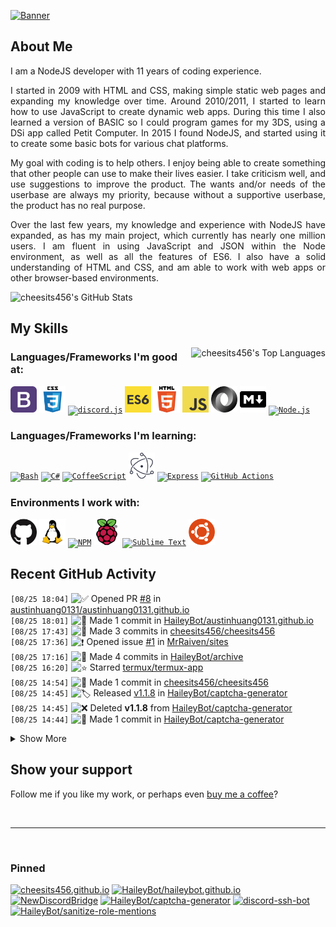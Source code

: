 [![Banner][banner-img]][banner-link]

## About Me

<p align="justify">I am a NodeJS developer with 11 years of coding experience.</p>

<p align="justify">I started in 2009 with HTML and CSS, making simple static web pages and expanding my knowledge over time. Around 2010/2011, I started to learn how to use JavaScript to create dynamic web apps. During this time I also learned a version of BASIC so I could program games for my 3DS, using a DSi app called Petit Computer. In 2015 I found NodeJS, and started using it to create some basic bots for various chat platforms.</p>

<p align="justify">My goal with coding is to help others. I enjoy being able to create something that other people can use to make their lives easier. I take criticism well, and use suggestions to improve the product. The wants and/or needs of the userbase are always my priority, because without a supportive userbase, the product has no real purpose.</p>

<p align="justify">Over the last few years, my knowledge and experience with NodeJS have expanded, as has my main project, which currently has nearly one million users. I am fluent in using JavaScript and JSON within the Node environment, as well as all the features of ES6. I also have a solid understanding of HTML and CSS, and am able to work with web apps or other browser-based environments.</p>

![cheesits456's GitHub Stats][github-stats-img]

## My Skills

<img src="https://cheesits456-readme-stats.vercel.app/api/top-langs?username=cheesits456&hide=smarty" alt="cheesits456's Top Languages" align="right">

### Languages/Frameworks I'm good at:

<code><a href="https://getbootstrap.com"><img alt="Bootstrap" title="Bootstrap" src="https://raw.githubusercontent.com/github/explore/80688e429a7d4ef2fca1e82350fe8e3517d3494d/topics/bootstrap/bootstrap.png" height="42"></a></code>
<code><a href="https://www.w3.org/Style/CSS/Overview.en.html"><img alt="CSS 3" title="CSS 3" src="https://raw.githubusercontent.com/github/explore/80688e429a7d4ef2fca1e82350fe8e3517d3494d/topics/css/css.png" height="42"></a></code>
<code><a href="https://discord.js.org"><img alt="discord.js" title="discord.js" src="https://avatars0.githubusercontent.com/u/26492485" height="42"></a></code>
<code><a href="https://en.wikipedia.org/wiki/ECMAScript"><img alt="ECMAScript 6" title="ECMAScript 6" src="https://raw.githubusercontent.com/github/explore/80688e429a7d4ef2fca1e82350fe8e3517d3494d/topics/es6/es6.png" height="42"></a></code>
<code><a href="https://en.wikipedia.org/wiki/HTML"><img alt="HTML 5" title="HTML 5" src="https://raw.githubusercontent.com/github/explore/80688e429a7d4ef2fca1e82350fe8e3517d3494d/topics/html/html.png" height="42"></a></code>
<code><a href="https://developer.mozilla.org/en-US/docs/Web/JavaScript"><img alt="JavaScript" title="JavaScript" src="https://raw.githubusercontent.com/github/explore/80688e429a7d4ef2fca1e82350fe8e3517d3494d/topics/javascript/javascript.png" height="42"></a></code>
<code><a href="http://www.json.org"><img alt="JSON" title="JSON" src="https://raw.githubusercontent.com/github/explore/80688e429a7d4ef2fca1e82350fe8e3517d3494d/topics/json/json.png" height="42"></a></code>
<code><a href="https://daringfireball.net/projects/markdown"><img alt="Markdown" title="Markdown" src="https://raw.githubusercontent.com/github/explore/80688e429a7d4ef2fca1e82350fe8e3517d3494d/topics/markdown/markdown.png" height="42"></a></code>
<code><a href="https://nodejs.org/en/"><img alt="Node.js" title="Node.js" src="https://github.com/cheesits456/cheesits456/raw/master/icons/node.png" height="42"></a></code>

### Languages/Frameworks I'm learning:

<code><a href="https://www.gnu.org/software/bash"><img alt="Bash" title="Bash" src="https://github.com/cheesits456/cheesits456/raw/master/icons/bash.png" height="42"></a></code>
<code><a href="https://docs.microsoft.com/dotnet/csharp/"><img alt="C#" title="C#" src="https://github.com/cheesits456/cheesits456/raw/master/icons/csharp.png" height="42"></a></code>
<code><a href="http://coffeescript.org/"><img alt="CoffeeScript" title="CoffeeScript" src="https://github.com/cheesits456/cheesits456/raw/master/icons/coffeescript.png" height="42"></a></code>
<code><a href="https://www.electronjs.org/"><img alt="Electron" title="Electron" src="https://raw.githubusercontent.com/github/explore/80688e429a7d4ef2fca1e82350fe8e3517d3494d/topics/electron/electron.png" height="42"></a></code>
<code><a href="https://expressjs.com"><img alt="Express" title="Express" src="https://github.com/cheesits456/cheesits456/raw/master/icons/express.png" height="42"></a></code>
<code><a href="https://github.com/features/actions"><img alt="GitHub Actions" title="GitHub Actions" src="https://avatars0.githubusercontent.com/u/44036562" height="42"></a></code>

### Environments I work with:

<code><a href="https://github.com/"><img alt="GitHub" title="GitHub" src="https://raw.githubusercontent.com/github/explore/78df643247d429f6cc873026c0622819ad797942/topics/github/github.png" height="42"></a></code>
<code><a href="https://github.com/torvalds/linux"><img alt="Linux" title="Linux" src="https://raw.githubusercontent.com/github/explore/80688e429a7d4ef2fca1e82350fe8e3517d3494d/topics/linux/linux.png" height="42"></a></code>
<code><a href="https://www.npmjs.com"><img alt="NPM" title="NPM" src="https://github.com/cheesits456/cheesits456/raw/master/icons/npm.png" height="42"></a></code>
<code><a href="https://www.raspberrypi.org"><img alt="Raspberry Pi" title="Raspberry Pi" src="https://raw.githubusercontent.com/github/explore/80688e429a7d4ef2fca1e82350fe8e3517d3494d/topics/raspberry-pi/raspberry-pi.png" height="42"></a></code>
<code><a href="https://www.sublimetext.com/"><img alt="Sublime Text" title="Sublime Text" src="https://avatars1.githubusercontent.com/u/684879?s=200&v=4" height="42"></a></code>
<code><a href="https://www.ubuntu.com"><img alt="Ubuntu" title="Ubuntu" src="https://raw.githubusercontent.com/github/explore/80688e429a7d4ef2fca1e82350fe8e3517d3494d/topics/ubuntu/ubuntu.png" height="42"></a></code>

## Recent GitHub Activity

<!--START_SECTION:activity-->
`[08/25 18:04]` <img alt="✅" src="https://github.com/cheesits456/github-activity-readme/raw/master/icons/pr-open.png" align="top" height="18"> Opened PR [#8](https://github.com//austinhuang0131/austinhuang0131.github.io/pull/8) in [austinhuang0131/austinhuang0131.github.io](https://github.com/austinhuang0131/austinhuang0131.github.io)  
`[08/25 18:01]` <img alt="📝" src="https://github.com/cheesits456/github-activity-readme/raw/master/icons/commit.png" align="top" height="18"> Made 1 commit in [HaileyBot/austinhuang0131.github.io](https://github.com/HaileyBot/austinhuang0131.github.io)  
`[08/25 17:43]` <img alt="📝" src="https://github.com/cheesits456/github-activity-readme/raw/master/icons/commit.png" align="top" height="18"> Made 3 commits in [cheesits456/cheesits456](https://github.com/cheesits456/cheesits456)  
`[08/25 17:36]` <img alt="❗️" src="https://github.com/cheesits456/github-activity-readme/raw/master/icons/issue.png" align="top" height="18"> Opened issue [#1](https://github.com//MrRaiven/sites/issues/1) in [MrRaiven/sites](https://github.com/MrRaiven/sites)  
`[08/25 17:16]` <img alt="📝" src="https://github.com/cheesits456/github-activity-readme/raw/master/icons/commit.png" align="top" height="18"> Made 4 commits in [HaileyBot/archive](https://github.com/HaileyBot/archive)  
`[08/25 16:20]` <img alt="⭐" src="https://github.com/cheesits456/github-activity-readme/raw/master/icons/star.png" align="top" height="18"> Starred [termux/termux-app](https://github.com/termux/termux-app)  
`[08/25 14:54]` <img alt="📝" src="https://github.com/cheesits456/github-activity-readme/raw/master/icons/commit.png" align="top" height="18"> Made 1 commit in [cheesits456/cheesits456](https://github.com/cheesits456/cheesits456)  
`[08/25 14:45]` <img alt="🏷" src="https://github.com/cheesits456/github-activity-readme/raw/master/icons/release.png" align="top" height="18"> Released [v1.1.8](https://github.com/HaileyBot/captcha-generator/releases/tag/v1.1.8) in [HaileyBot/captcha-generator](https://github.com/HaileyBot/captcha-generator)  
`[08/25 14:45]` <img alt="❌" src="https://github.com/cheesits456/github-activity-readme/raw/master/icons/delete.png" align="top" height="18"> Deleted **v1.1.8** from [HaileyBot/captcha-generator](https://github.com/HaileyBot/captcha-generator)  
`[08/25 14:44]` <img alt="📝" src="https://github.com/cheesits456/github-activity-readme/raw/master/icons/commit.png" align="top" height="18"> Made 1 commit in [HaileyBot/captcha-generator](https://github.com/HaileyBot/captcha-generator)  

<details><summary>Show More</summary>

`[08/25 14:43]` <img alt="🏷" src="https://github.com/cheesits456/github-activity-readme/raw/master/icons/release.png" align="top" height="18"> Released [v1.1.8](https://github.com/HaileyBot/captcha-generator/releases/tag/v1.1.8) in [HaileyBot/captcha-generator](https://github.com/HaileyBot/captcha-generator)  
`[08/25 14:41]` <img alt="📝" src="https://github.com/cheesits456/github-activity-readme/raw/master/icons/commit.png" align="top" height="18"> Made 2 commits in [HaileyBot/captcha-generator](https://github.com/HaileyBot/captcha-generator)  
`[08/25 12:57]` <img alt="📝" src="https://github.com/cheesits456/github-activity-readme/raw/master/icons/commit.png" align="top" height="18"> Made 11 commits in [cheesits456/cheesits456](https://github.com/cheesits456/cheesits456)  
`[08/25 07:48]` <img alt="🍴" src="https://github.com/cheesits456/github-activity-readme/raw/master/icons/fork.png" align="top" height="18"> Forked [dereknguyen269/dereknguyen269](https://github.com/dereknguyen269/dereknguyen269) to [cheesits456/dereknguyen269](https://github.com/cheesits456/dereknguyen269)  
`[08/25 07:33]` <img alt="📝" src="https://github.com/cheesits456/github-activity-readme/raw/master/icons/commit.png" align="top" height="18"> Made 2 commits in [cheesits456/github-activity-readme](https://github.com/cheesits456/github-activity-readme)  
`[08/25 07:10]` <img alt="❗️" src="https://github.com/cheesits456/github-activity-readme/raw/master/icons/issue.png" align="top" height="18"> Closed issue [#3](https://github.com//cheesits456/discord-ssh-bot/issues/3) in [cheesits456/discord-ssh-bot](https://github.com/cheesits456/discord-ssh-bot)  
`[08/25 07:10]` <img alt="🗣" src="https://github.com/cheesits456/github-activity-readme/raw/master/icons/comment.png" align="top" height="18"> Commented on [#3](https://github.com//cheesits456/discord-ssh-bot/issues/3) in [cheesits456/discord-ssh-bot](https://github.com/cheesits456/discord-ssh-bot)  
`[08/25 07:07]` <img alt="📝" src="https://github.com/cheesits456/github-activity-readme/raw/master/icons/commit.png" align="top" height="18"> Made 1 commit in [cheesits456/discord-ssh-bot](https://github.com/cheesits456/discord-ssh-bot)  
`[08/25 06:02]` <img alt="🗣" src="https://github.com/cheesits456/github-activity-readme/raw/master/icons/comment.png" align="top" height="18"> Commented on [#3](https://github.com//cheesits456/discord-ssh-bot/issues/3) in [cheesits456/discord-ssh-bot](https://github.com/cheesits456/discord-ssh-bot)  
`[08/25 05:59]` <img alt="📝" src="https://github.com/cheesits456/github-activity-readme/raw/master/icons/commit.png" align="top" height="18"> Made 6 commits in [cheesits456/github-activity-readme](https://github.com/cheesits456/github-activity-readme)  
`[08/24 11:34]` <img alt="🏷" src="https://github.com/cheesits456/github-activity-readme/raw/master/icons/release.png" align="top" height="18"> Released [v1.1.7](https://github.com/HaileyBot/captcha-generator/releases/tag/v1.1.7) in [HaileyBot/captcha-generator](https://github.com/HaileyBot/captcha-generator)  
`[08/24 11:34]` <img alt="📝" src="https://github.com/cheesits456/github-activity-readme/raw/master/icons/commit.png" align="top" height="18"> Made 1 commit in [HaileyBot/captcha-generator](https://github.com/HaileyBot/captcha-generator)  
`[08/24 11:33]` <img alt="🏷" src="https://github.com/cheesits456/github-activity-readme/raw/master/icons/release.png" align="top" height="18"> Released [v1.1.6](https://github.com/HaileyBot/captcha-generator/releases/tag/v1.1.6) in [HaileyBot/captcha-generator](https://github.com/HaileyBot/captcha-generator)  
`[08/24 11:32]` <img alt="📝" src="https://github.com/cheesits456/github-activity-readme/raw/master/icons/commit.png" align="top" height="18"> Made 2 commits in [HaileyBot/captcha-generator](https://github.com/HaileyBot/captcha-generator)  
`[08/24 11:28]` <img alt="🏷" src="https://github.com/cheesits456/github-activity-readme/raw/master/icons/release.png" align="top" height="18"> Released [v1.1.2](https://github.com/HaileyBot/sanitize-role-mentions/releases/tag/v1.1.2) in [HaileyBot/sanitize-role-mentions](https://github.com/HaileyBot/sanitize-role-mentions)  
`[08/24 11:28]` <img alt="📝" src="https://github.com/cheesits456/github-activity-readme/raw/master/icons/commit.png" align="top" height="18"> Made 2 commits in [HaileyBot/sanitize-role-mentions](https://github.com/HaileyBot/sanitize-role-mentions)  
`[08/24 11:23]` <img alt="🏷" src="https://github.com/cheesits456/github-activity-readme/raw/master/icons/release.png" align="top" height="18"> Released [v1.1.1](https://github.com/HaileyBot/sanitize-role-mentions/releases/tag/v1.1.1) in [HaileyBot/sanitize-role-mentions](https://github.com/HaileyBot/sanitize-role-mentions)  
`[08/24 11:21]` <img alt="📝" src="https://github.com/cheesits456/github-activity-readme/raw/master/icons/commit.png" align="top" height="18"> Made 2 commits in [HaileyBot/sanitize-role-mentions](https://github.com/HaileyBot/sanitize-role-mentions)  
`[08/24 10:28]` <img alt="📝" src="https://github.com/cheesits456/github-activity-readme/raw/master/icons/commit.png" align="top" height="18"> Made 1 commit in [HaileyBot/.github](https://github.com/HaileyBot/.github)  
`[08/24 08:31]` <img alt="⭐" src="https://github.com/cheesits456/github-activity-readme/raw/master/icons/star.png" align="top" height="18"> Starred [discordjs/collection](https://github.com/discordjs/collection)  
`[08/24 08:00]` <img alt="❌" src="https://github.com/cheesits456/github-activity-readme/raw/master/icons/delete.png" align="top" height="18"> Deleted **v0.1.0** from [cheesits456/github-activity-readme](https://github.com/cheesits456/github-activity-readme)  
`[08/24 08:00]` <img alt="❌" src="https://github.com/cheesits456/github-activity-readme/raw/master/icons/delete.png" align="top" height="18"> Deleted **v0.1.5** from [cheesits456/github-activity-readme](https://github.com/cheesits456/github-activity-readme)  
`[08/24 08:00]` <img alt="❌" src="https://github.com/cheesits456/github-activity-readme/raw/master/icons/delete.png" align="top" height="18"> Deleted **v0.1.6** from [cheesits456/github-activity-readme](https://github.com/cheesits456/github-activity-readme)  
`[08/24 08:00]` <img alt="❌" src="https://github.com/cheesits456/github-activity-readme/raw/master/icons/delete.png" align="top" height="18"> Deleted **v0.1.7** from [cheesits456/github-activity-readme](https://github.com/cheesits456/github-activity-readme)  
`[08/24 08:00]` <img alt="❌" src="https://github.com/cheesits456/github-activity-readme/raw/master/icons/delete.png" align="top" height="18"> Deleted **v0.1.8** from [cheesits456/github-activity-readme](https://github.com/cheesits456/github-activity-readme)  
`[08/24 06:33]` <img alt="⭐" src="https://github.com/cheesits456/github-activity-readme/raw/master/icons/star.png" align="top" height="18"> Starred [axios/axios](https://github.com/axios/axios)  
`[08/24 06:29]` <img alt="⭐" src="https://github.com/cheesits456/github-activity-readme/raw/master/icons/star.png" align="top" height="18"> Starred [basecamp/trix](https://github.com/basecamp/trix)  
`[08/24 06:27]` <img alt="⭐" src="https://github.com/cheesits456/github-activity-readme/raw/master/icons/star.png" align="top" height="18"> Starred [FortAwesome/Font-Awesome](https://github.com/FortAwesome/Font-Awesome)  
`[08/24 06:22]` <img alt="⭐" src="https://github.com/cheesits456/github-activity-readme/raw/master/icons/star.png" align="top" height="18"> Starred [SublimeText/Origami](https://github.com/SublimeText/Origami)  
`[08/24 06:21]` <img alt="⭐" src="https://github.com/cheesits456/github-activity-readme/raw/master/icons/star.png" align="top" height="18"> Starred [SublimeText/AFileIcon](https://github.com/SublimeText/AFileIcon)  
`[08/24 06:19]` <img alt="⭐" src="https://github.com/cheesits456/github-activity-readme/raw/master/icons/star.png" align="top" height="18"> Starred [denoland/deno](https://github.com/denoland/deno)  
`[08/24 06:19]` <img alt="⭐" src="https://github.com/cheesits456/github-activity-readme/raw/master/icons/star.png" align="top" height="18"> Starred [bitcoin/bitcoin](https://github.com/bitcoin/bitcoin)  
`[08/24 06:18]` <img alt="📝" src="https://github.com/cheesits456/github-activity-readme/raw/master/icons/commit.png" align="top" height="18"> Made 3 commits in [cheesits456/github-activity-readme](https://github.com/cheesits456/github-activity-readme)  
`[08/24 06:03]` <img alt="📝" src="https://github.com/cheesits456/github-activity-readme/raw/master/icons/commit.png" align="top" height="18"> Made 1 commit in [cheesits456/cheesits456](https://github.com/cheesits456/cheesits456)  
`[08/24 06:02]` <img alt="📝" src="https://github.com/cheesits456/github-activity-readme/raw/master/icons/commit.png" align="top" height="18"> Made 1 commit in [cheesits456/github-activity-readme](https://github.com/cheesits456/github-activity-readme)  
`[08/24 05:55]` <img alt="📝" src="https://github.com/cheesits456/github-activity-readme/raw/master/icons/commit.png" align="top" height="18"> Made 1 commit in [cheesits456/cheesits456](https://github.com/cheesits456/cheesits456)  
`[08/24 05:55]` <img alt="📝" src="https://github.com/cheesits456/github-activity-readme/raw/master/icons/commit.png" align="top" height="18"> Made 3 commits in [cheesits456/github-activity-readme](https://github.com/cheesits456/github-activity-readme)  
`[08/24 04:53]` <img alt="📝" src="https://github.com/cheesits456/github-activity-readme/raw/master/icons/commit.png" align="top" height="18"> Made 1 commit in [cheesits456/cheesits456](https://github.com/cheesits456/cheesits456)  
`[08/24 04:52]` <img alt="📝" src="https://github.com/cheesits456/github-activity-readme/raw/master/icons/commit.png" align="top" height="18"> Made 3 commits in [cheesits456/github-activity-readme](https://github.com/cheesits456/github-activity-readme)  
`[08/24 04:03]` <img alt="📝" src="https://github.com/cheesits456/github-activity-readme/raw/master/icons/commit.png" align="top" height="18"> Made 1 commit in [cheesits456/cheesits456](https://github.com/cheesits456/cheesits456)  
`[08/24 04:03]` <img alt="📝" src="https://github.com/cheesits456/github-activity-readme/raw/master/icons/commit.png" align="top" height="18"> Made 2 commits in [cheesits456/github-activity-readme](https://github.com/cheesits456/github-activity-readme)  
`[08/24 03:35]` <img alt="📝" src="https://github.com/cheesits456/github-activity-readme/raw/master/icons/commit.png" align="top" height="18"> Made 1 commit in [cheesits456/cheesits456](https://github.com/cheesits456/cheesits456)  
`[08/24 03:31]` <img alt="📝" src="https://github.com/cheesits456/github-activity-readme/raw/master/icons/commit.png" align="top" height="18"> Made 9 commits in [cheesits456/github-activity-readme](https://github.com/cheesits456/github-activity-readme)  
`[08/24 01:23]` <img alt="📝" src="https://github.com/cheesits456/github-activity-readme/raw/master/icons/commit.png" align="top" height="18"> Made 1 commit in [HaileyBot/sanitize-role-mentions](https://github.com/HaileyBot/sanitize-role-mentions)  
`[08/23 23:44]` <img alt="📝" src="https://github.com/cheesits456/github-activity-readme/raw/master/icons/commit.png" align="top" height="18"> Made 2 commits in [cheesits456/ReactionPics](https://github.com/cheesits456/ReactionPics)  
`[08/23 21:36]` <img alt="📝" src="https://github.com/cheesits456/github-activity-readme/raw/master/icons/commit.png" align="top" height="18"> Made 3 commits in [HaileyBot/sanitize-role-mentions](https://github.com/HaileyBot/sanitize-role-mentions)  

</details>
<!--END_SECTION:activity-->

## Show your support

Follow me if you like my work, or perhaps even [buy me a coffee][donate]?

<br><hr><br>

### Pinned

[![cheesits456.github.io][pin1-img]][pin1-link]
[![HaileyBot/haileybot.github.io][pin2-img]][pin2-link]
[![NewDiscordBridge][pin3-img]][pin3-link]
[![HaileyBot/captcha-generator][pin4-img]][pin4-link]
[![discord-ssh-bot][pin5-img]][pin5-link]
[![HaileyBot/sanitize-role-mentions][pin6-img]][pin6-link]



<!-- Link anchors -->
[banner-img]: https://raw.githubusercontent.com/cheesits456/cheesits456/master/personal-banner.gif
[banner-link]: https://social.cheesits456.dev

[donate]: https://donate.haileybot.com

[website-img]: https://img.shields.io/badge/-Website-e722e7?style=for-the-badge
[website-link]: https://cheesits456.dev
[discord-img]: https://img.shields.io/badge/-Discord-e722e7?style=for-the-badge
[discord-link]: https://discord.gg/7QH4YeD
[email-img]: https://img.shields.io/badge/-E--Mail-e722e7?style=for-the-badge
[email-link]: mailto:quin@cheesits456.dev

[github-stats-img]: https://cheesits456-readme-stats.vercel.app/api?username=cheesits456&count_private=true&show_icons=true&include_all_commits=true
[github-langs-img]: https://cheesits456-readme-stats.vercel.app/api/top-langs?username=cheesits456&layout=compact&hide=smarty

[pin1-img]: https://cheesits456-readme-stats.vercel.app/api/pin/?username=cheesits456&repo=cheesits456.github.io
[pin1-link]: https://github.com/cheesits456/cheesits456.github.io
[pin2-img]: https://cheesits456-readme-stats.vercel.app/api/pin/?username=HaileyBot&repo=haileybot.github.io&show_owner=true
[pin2-link]: https://github.com/HaileyBot/haileybot.github.io
[pin3-img]: https://cheesits456-readme-stats.vercel.app/api/pin/?username=cheesits456&repo=NewDiscordBridge
[pin3-link]: https://github.com/cheesits456/NewDiscordBridge
[pin4-img]: https://cheesits456-readme-stats.vercel.app/api/pin/?username=HaileyBot&repo=captcha-generator&show_owner=true
[pin4-link]: https://github.com/HaileyBot/captcha-generator
[pin5-img]: https://cheesits456-readme-stats.vercel.app/api/pin/?username=cheesits456&repo=discord-ssh-bot
[pin5-link]: https://github.com/cheesits456/discord-ssh-bot
[pin6-img]: https://cheesits456-readme-stats.vercel.app/api/pin/?username=HaileyBot&repo=sanitize-role-mentions&show_owner=true
[pin6-link]: https://github.com/HaileyBot/sanitize-role-mentions
